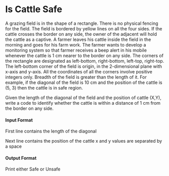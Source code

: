 # Is Cattle Safe

A grazing field is in the shape of a rectangle. There is no physical fencing for the
field. The field is bordered by yellow lines on all the four sides. If the cattle
crosses the border on any side, the owner of the adjacent will hold the cattle as a
captive. A farmer leaves his cattle inside the field in the morning and goes for
his farm work. The farmer wants to develop a monitoring system so that farmer
receives a beep alert in his mobile whenever the cattle is 1 cm nearer to the
border on any side. The corners of the rectangle are designated as left-bottom,
right-bottom, left-top, right-top. The left-bottom corner of the field is origin, in
the 2-dimensional plane with x-axis and y-axis. All the coordinates of all the
corners involve positive integers only. Breadth of the field is greater than the
length of it. For example, if the diagonal of the field is 10 cm and the position of
the cattle is (5, 3) then the cattle is in safe region.

Given the length of the diagonal of the field and the position of cattle (X,Y),
write a code to identify whether the cattle is within a distance of 1 cm from the
border on any side.

#### Input Format

First line contains the length of the diagonal

Next line contains the position of the cattle x and y values are separated by a
space

#### Output Format

Print either Safe or Unsafe